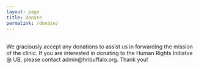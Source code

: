 ```yaml
---
layout: page
title: Donate
permalink: /donate/
---
```

<br>
We graciously accept any donations to assist us in forwarding the mission of the clinic. If you are interested in donating to the Human Rights Initiatve @ UB, please contact admin@hribuffalo.org. Thank you! 
